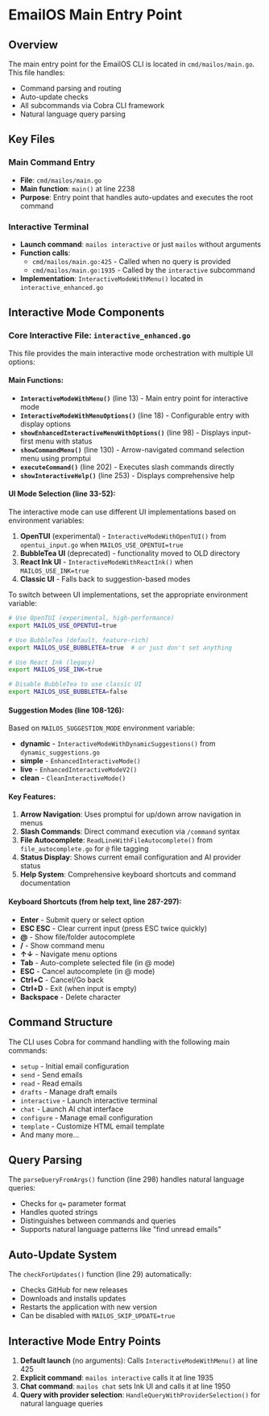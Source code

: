 # EmailOS Main Entry Point

## Overview

The main entry point for the EmailOS CLI is located in `cmd/mailos/main.go`. This file handles:
- Command parsing and routing
- Auto-update checks
- All subcommands via Cobra CLI framework
- Natural language query parsing

## Key Files

### Main Command Entry
- **File**: `cmd/mailos/main.go`
- **Main function**: `main()` at line 2238
- **Purpose**: Entry point that handles auto-updates and executes the root command

### Interactive Terminal
- **Launch command**: `mailos interactive` or just `mailos` without arguments
- **Function calls**: 
  - `cmd/mailos/main.go:425` - Called when no query is provided
  - `cmd/mailos/main.go:1935` - Called by the `interactive` subcommand
- **Implementation**: `InteractiveModeWithMenu()` located in `interactive_enhanced.go`

## Interactive Mode Components

### Core Interactive File: `interactive_enhanced.go`
This file provides the main interactive mode orchestration with multiple UI options:

#### Main Functions:
- **`InteractiveModeWithMenu()`** (line 13) - Main entry point for interactive mode
- **`InteractiveModeWithMenuOptions()`** (line 18) - Configurable entry with display options
- **`showEnhancedInteractiveMenuWithOptions()`** (line 98) - Displays input-first menu with status
- **`showCommandMenu()`** (line 130) - Arrow-navigated command selection menu using promptui
- **`executeCommand()`** (line 202) - Executes slash commands directly
- **`showInteractiveHelp()`** (line 253) - Displays comprehensive help

#### UI Mode Selection (line 33-52):
The interactive mode can use different UI implementations based on environment variables:
1. **OpenTUI** (experimental) - `InteractiveModeWithOpenTUI()` from `opentui_input.go` when `MAILOS_USE_OPENTUI=true`
2. **BubbleTea UI** (deprecated) - functionality moved to OLD directory
3. **React Ink UI** - `InteractiveModeWithReactInk()` when `MAILOS_USE_INK=true`
4. **Classic UI** - Falls back to suggestion-based modes

To switch between UI implementations, set the appropriate environment variable:
```bash
# Use OpenTUI (experimental, high-performance)
export MAILOS_USE_OPENTUI=true

# Use BubbleTea (default, feature-rich)
export MAILOS_USE_BUBBLETEA=true  # or just don't set anything

# Use React Ink (legacy)
export MAILOS_USE_INK=true

# Disable BubbleTea to use classic UI
export MAILOS_USE_BUBBLETEA=false
```

#### Suggestion Modes (line 108-126):
Based on `MAILOS_SUGGESTION_MODE` environment variable:
- **dynamic** - `InteractiveModeWithDynamicSuggestions()` from `dynamic_suggestions.go`
- **simple** - `EnhancedInteractiveMode()` 
- **live** - `EnhancedInteractiveModeV2()`
- **clean** - `CleanInteractiveMode()`

#### Key Features:
1. **Arrow Navigation**: Uses promptui for up/down arrow navigation in menus
2. **Slash Commands**: Direct command execution via `/command` syntax
3. **File Autocomplete**: `ReadLineWithFileAutocomplete()` from `file_autocomplete.go` for `@` file tagging
4. **Status Display**: Shows current email configuration and AI provider status
5. **Help System**: Comprehensive keyboard shortcuts and command documentation

#### Keyboard Shortcuts (from help text, line 287-297):
- **Enter** - Submit query or select option
- **ESC ESC** - Clear current input (press ESC twice quickly)
- **@** - Show file/folder autocomplete
- **/** - Show command menu
- **↑↓** - Navigate menu options
- **Tab** - Auto-complete selected file (in @ mode)
- **ESC** - Cancel autocomplete (in @ mode)
- **Ctrl+C** - Cancel/Go back
- **Ctrl+D** - Exit (when input is empty)
- **Backspace** - Delete character

## Command Structure

The CLI uses Cobra for command handling with the following main commands:
- `setup` - Initial email configuration
- `send` - Send emails
- `read` - Read emails  
- `drafts` - Manage draft emails
- `interactive` - Launch interactive terminal
- `chat` - Launch AI chat interface
- `configure` - Manage email configuration
- `template` - Customize HTML email template
- And many more...

## Query Parsing

The `parseQueryFromArgs()` function (line 298) handles natural language queries:
- Checks for `q=` parameter format
- Handles quoted strings
- Distinguishes between commands and queries
- Supports natural language patterns like "find unread emails"

## Auto-Update System

The `checkForUpdates()` function (line 29) automatically:
- Checks GitHub for new releases
- Downloads and installs updates
- Restarts the application with new version
- Can be disabled with `MAILOS_SKIP_UPDATE=true`

## Interactive Mode Entry Points

1. **Default launch** (no arguments): Calls `InteractiveModeWithMenu()` at line 425
2. **Explicit command**: `mailos interactive` calls it at line 1935  
3. **Chat command**: `mailos chat` sets Ink UI and calls it at line 1950
4. **Query with provider selection**: `HandleQueryWithProviderSelection()` for natural language queries